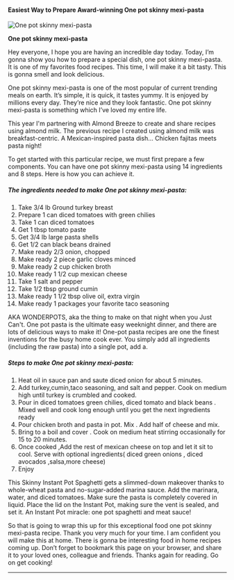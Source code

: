             

#### Easiest Way to Prepare Award-winning One pot skinny mexi-pasta

![One pot skinny mexi-pasta](https://img-global.cpcdn.com/recipes/6600733445586944/751x532cq70/one-pot-skinny-mexi-pasta-recipe-main-photo.jpg)

**One pot skinny mexi-pasta**

Hey everyone, I hope you are having an incredible day today. Today, I’m gonna show you how to prepare a special dish, one pot skinny mexi-pasta. It is one of my favorites food recipes. This time, I will make it a bit tasty. This is gonna smell and look delicious.

One pot skinny mexi-pasta is one of the most popular of current trending meals on earth. It’s simple, it is quick, it tastes yummy. It is enjoyed by millions every day. They’re nice and they look fantastic. One pot skinny mexi-pasta is something which I’ve loved my entire life.

This year I'm partnering with Almond Breeze to create and share recipes using almond milk. The previous recipe I created using almond milk was breakfast-centric. A Mexican-inspired pasta dish… Chicken fajitas meets pasta night!

To get started with this particular recipe, we must first prepare a few components. You can have one pot skinny mexi-pasta using 14 ingredients and 8 steps. Here is how you can achieve it.

##### The ingredients needed to make One pot skinny mexi-pasta:

1.  Take 3/4 lb Ground turkey breast
2.  Prepare 1 can diced tomatoes with green chilies
3.  Take 1 can diced tomatoes
4.  Get 1 tbsp tomato paste
5.  Get 3/4 lb large pasta shells
6.  Get 1/2 can black beans drained
7.  Make ready 2/3 onion, chopped
8.  Make ready 2 piece garlic cloves minced
9.  Make ready 2 cup chicken broth
10.  Make ready 1 1/2 cup mexican cheese
11.  Take 1 salt and pepper
12.  Take 1/2 tbsp ground cumin
13.  Make ready 1 1/2 tbsp olive oil, extra virgin
14.  Make ready 1 packages your favorite taco seasoning

AKA WONDERPOTS, aka the thing to make on that night when you Just Can't. One pot pasta is the ultimate easy weeknight dinner, and there are lots of delicious ways to make it! One-pot pasta recipes are one the finest inventions for the busy home cook ever. You simply add all ingredients (including the raw pasta) into a single pot, add a.

##### Steps to make One pot skinny mexi-pasta:

1.  Heat oil in sauce pan and saute diced onion for about 5 minutes.
2.  Add turkey,cumin,taco seasoning, and salt and pepper. Cook on medium high until turkey is crumbled and cooked.
3.  Pour in diced tomatoes green chilies, diced tomato and black beans . Mixed well and cook long enough until you get the next ingredients ready
4.  Pour chicken broth and pasta in pot. Mix . Add half of cheese and mix.
5.  Bring to a boil and cover . Cook on medium heat stirring occasionally for 15 to 20 minutes.
6.  Once cooked ,Add the rest of mexican cheese on top and let it sit to cool. Serve with optional ingredients( diced green onions , diced avocados ,salsa,more cheese)
7.  Enjoy

This Skinny Instant Pot Spaghetti gets a slimmed-down makeover thanks to whole-wheat pasta and no-sugar-added marina sauce. Add the marinara, water, and diced tomatoes. Make sure the pasta is completely covered in liquid. Place the lid on the Instant Pot, making sure the vent is sealed, and set it. An Instant Pot miracle: one pot spaghetti and meat sauce!

So that is going to wrap this up for this exceptional food one pot skinny mexi-pasta recipe. Thank you very much for your time. I am confident you will make this at home. There is gonna be interesting food in home recipes coming up. Don’t forget to bookmark this page on your browser, and share it to your loved ones, colleague and friends. Thanks again for reading. Go on get cooking!

* * *